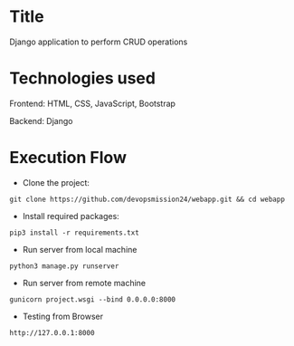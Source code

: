 # Title
Django application to perform CRUD operations

# Technologies used
Frontend:  HTML, CSS, JavaScript, Bootstrap

Backend: Django

# Execution Flow
* Clone the project:
```
git clone https://github.com/devopsmission24/webapp.git && cd webapp
```
* Install required packages:
```
pip3 install -r requirements.txt
```
* Run server from local machine
```
python3 manage.py runserver
```
* Run server from remote machine
```
gunicorn project.wsgi --bind 0.0.0.0:8000
```
* Testing from Browser
```
http://127.0.0.1:8000
```
